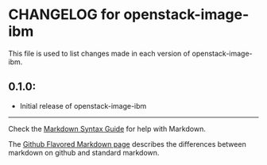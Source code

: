# CHANGELOG for openstack-image-ibm

This file is used to list changes made in each version of openstack-image-ibm.

## 0.1.0:

* Initial release of openstack-image-ibm

- - -
Check the [Markdown Syntax Guide](http://daringfireball.net/projects/markdown/syntax) for help with Markdown.

The [Github Flavored Markdown page](http://github.github.com/github-flavored-markdown/) describes the differences between markdown on github and standard markdown.
